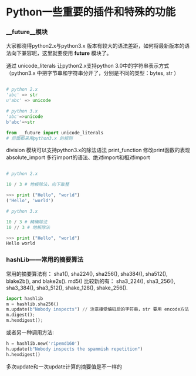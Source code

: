 # Python一些重要的插件和特殊的功能
### __future__模块

大家都晓得python2.x与python3.x 版本有较大的语法差距，如何将最新版本的语法向下兼容呢，这里就要使用 __future__ 模块了。

通过 unicode_literals 让python2.x支持python 3.0中的字符串表示方式（python3.x 中把字节串和字符串分开了，分别是不同的类型：bytes, str ）

```python

# python 2.x 
'abc' => str
u'abc' => unicode

# python 3.x
'abc'=>unicode
b'abc'=>str

from __future import unicode_literals
# 后面都采用python3.x 的规则

```
 division 模块可以支持python3.x的除法语法
 print_function 修改print函数的表现
absolute_import 多行import的语法、绝对import和相对import

 ```python

# python 2.x
 
 10 / 3 # 地板除法，向下取整
 
>>> print ("Hello", "world")
('Hello', 'world')
 
# python 3.x

10 / 3 # 精确除法
10 // 3 # 地板除法 

>>> print ("Hello", "world")
Hello world
 ```

### hashLib——常用的摘要算法
常用的摘要算法有：
 sha1(), sha224(), sha256(), sha384(), sha512(), blake2b(), and blake2s(). md5()
 比较新的有：
sha3_224(), sha3_256(), sha3_384(), sha3_512(), shake_128(), shake_256().

```python
import hashlib
m = hashlib.sha256()
m.update(b"Nobody inspects") // 注意接受编码后的字符串，str 要用 encode方法
m.digest();
m.hexdigest();
```

或者另一种调用方法:

```python
h = hashlib.new('ripemd160') 
h.update(b"Nobody inspects the spammish repetition")
h.hexdigest()
```
多次update和一次update计算的摘要值是不一样的
